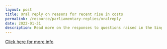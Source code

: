 ```yaml
---
layout: post
title: Oral reply on reasons for recent rise in costs
permalink: /resource/parliamentary-replies/oralreply
date: 2022-01-31
description: Read more on the responses to questions raised in the Singapore Parliament.
---
```


[Click here for more info](https://sprs.parl.gov.sg/search/sprs3topic?reportid=oral-answer-2669)